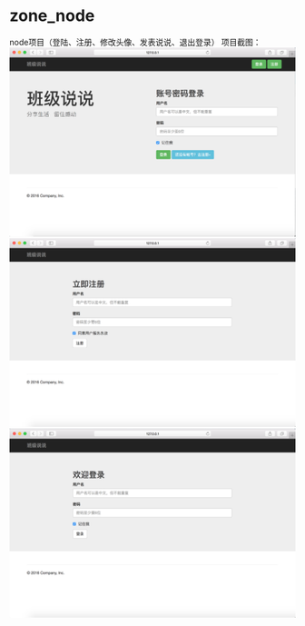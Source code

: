 # zone_node
node项目（登陆、注册、修改头像、发表说说、退出登录）
项目截图：
 ![image](https://github.com/yj4me/zone_node/blob/master/screenshots/01.png)
  ![image](https://github.com/yj4me/zone_node/blob/master/screenshots/regist.png)
   ![image](https://github.com/yj4me/zone_node/blob/master/screenshots/login.png)
